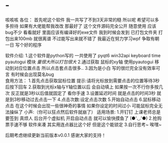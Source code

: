 # -
咳咳咳  各位：
首先呢这个软件  我一共写了不到3天非常的糙  所以呢   希望可以多多担待  如果有大佬能帮我改改  那最好了
这个文件源码完全公开  随意使用   应该bug不少  看看就好  里面应该有编译好的exe文件  我到时候会发到  已打包文件夹
打包出来100mb  就很离谱  不过能写出来就不错了   我最近在努力学习wpf 争取有朝一日 写个好的程序

软件介绍:
  1.这个软件是python写的  一共使用了 pyqt6  win32api  keyboard time pyautogui 模块 *量很大所以打包很大*
  2.通过获取 鼠标的xy轴  使用pyautogui 移动到对应位置点击      所以点击套点击很多..
  3.因为是小白 写的很烂完全没有效率可言   有时候会出现莫名bug   
  食用方法：
    1.首先点击获取鼠标位置  提示:请将光标放到需要点击的位置等待3秒后按下回车
    2.获取到光标x轴与Y轴位置以后  会自动填上  如果按一次不行你多按几次  反正就是3秒以后值就固定了  看你手速
    3.设置延迟时间  就是点击的时间3秒 就是到3秒移动过去点击一下
    4.点击次数:设定点击次数
    5.开始自动点击
    6.鼠标移动点击   在这个时候会出现一些很神奇的事情   如果你设定的时间过小  可能鼠标完全无法操纵了   小声:（你可以狂点然后软件就崩了）
  适用场景:
    1.开钉钉  上课老师总是要签到  真烦人  后台开个虚拟机  开启自动点击  就可以愉快摸鱼了 (●'◡'●)
    2.抢购票手速不够   软件来凑  其实用连点器比这个好  但是这个能锁定
    3.自行思考~ 唉嘿~


后期考虑继续更新当前版本v0.0.1
感谢大家的支持！
    
